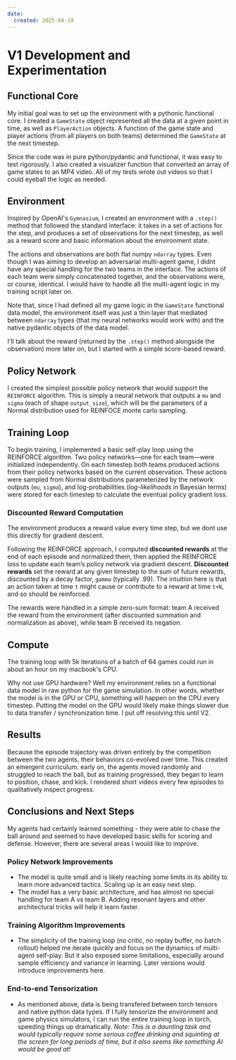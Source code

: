 ```yaml
---
date:
  created: 2025-04-14
---
```


# V1 Development and Experimentation

<!-- more -->
## Functional Core

My initial goal was to set up the environment with a pythonic functional core. I created a `GameState` object represented all the data at a given point in time, as well as `PlayerAction` objects. A function of the game state and player actions (from all players on both teams) determined the `GameState` at the next timestep. 

Since the code was in pure python/pydantic and functional, it was easy to test rigorously. I also created a visualizer function that converted an array of game states to an MP4 video. All of my tests wrote out videos so that I could eyeball the logic as needed. 

## Environment

Inspired by OpenAI's `Gymnasium`, I created an environment with a `.step()` method that followed the standard interface: it takes in a set of actions for the step, and produces a set of observations for the next timestep, as well as a reward score and basic information about the environment state. 

The actions and observations are both flat numpy `ndarray` types. Even though I was aiming to develop an adversarial multi-agent game, I didnt have any special handling for the two teams in the interface. The actions of each team were simply concatenated together, and the observations were, or course, identical. I would have to handle all the multi-agent logic in my training script later on. 

Note that, since I had defined all my game logic in the `GameState` functional data model, the environment itself was just a thin layer that mediated between `ndarray` types (that my neural networks would work with) and the native pydantic objects of the data model. 

I'll talk about the reward (returned by the `.step()` method alongside the observation) more later on, but I started with a simple score-based reward. 

## Policy Network

I created the simplest possible policy network that would support the `REINFORCE` algorithm. This is simply a neural network that outputs a `mu` and `sigma` (each of shape `output_size`), which will be the parameters of a Normal distribution used for REINFOCE monte carlo sampling. 

## Training Loop 

To begin training, I implemented a basic self-play loop using the REINFORCE algorithm. Two policy networks—one for each team—were initialized independently. On each timestep  both teams produced actions from their policy networks based on the current observation. These actions were sampled from Normal distributions parameterized by the network outputs (`mu`, `sigma`), and log-probabilities (*log-likelihoods* in Bayesian terms) were stored for each timestep to calculate the eventual policy gradient loss.

### Discounted Reward Computation

The environment produces a reward value every time step, but we dont use this directly for gradient descent. 

Following the REINFORCE approach, I computed **discounted rewards** at the end of each episode and normalized them, then applied the REINFORCE loss to update each team’s policy network via gradient descent. **Discounted rewards** set the reward at any given timestep to the sum of future rewards, discounted by a decay factor, `gamma` (typically .99). The intuition here is that an action taken at time `t` might cause or contribute to a reward at time `t+N`, and so should be reinforced. 

The rewards were handled in a simple zero-sum format: team A received the reward from the environment (after discounted summation and normalization as above), while team B received its negation. 

## Compute

The training loop with 5k iterations of a batch of 64 games could run in about an hour on my macbook's CPU. 

Why not use GPU hardware? Well my environment relies on a functional data model in raw python for the game simulation. In other words, whether the model is in the GPU or CPU, something will happen on the CPU every timestep. Putting the model on the GPU would likely make things slower due to data transfer / synchronization time. I put off resolving this until V2. 

## Results

Because the episode trajectory was driven entirely by the competition between the two agents, their behaviors co-evolved over time. This created an emergent curriculum: early on, the agents moved randomly and struggled to reach the ball, but as training progressed, they began to learn to position, chase, and kick. I rendered short videos every few episodes to qualitatively inspect progress.

## Conclusions and Next Steps

My agents had certainly learned something - they were able to chase the ball around and seemed to have developed basic skills for scoring and defense. However, there are several areas I would like to improve. 

### Policy Network Improvements
- The model is quite small and is likely reaching some limits in its ability to learn more advanced tactics. Scaling up is an easy next step. 
- The model has a very basic architecture, and has almost no special handling for team A vs team B. Adding resonant layers and other architectural tricks will help it learn faster. 

### Training Algorithm Improvements
- The simplicity of the training loop (no critic, no replay buffer, no batch rollout) helped me iterate quickly and focus on the dynamics of multi-agent self-play. But it also exposed some limitations, especially around sample efficiency and variance in learning. Later versions would introduce improvements here.

### End-to-end Tensorization
- As mentioned above, data is being transfered between torch tensors and native python data types. If I fully tensorize the environment and game physics simulators, I can run the entire training loop in torch, speeding things up dramatically. *Note: This is a daunting task and would typically require some serious coffee drinking and squinting at the screen for long periods of time, but it also seems like something AI would be good at!*



